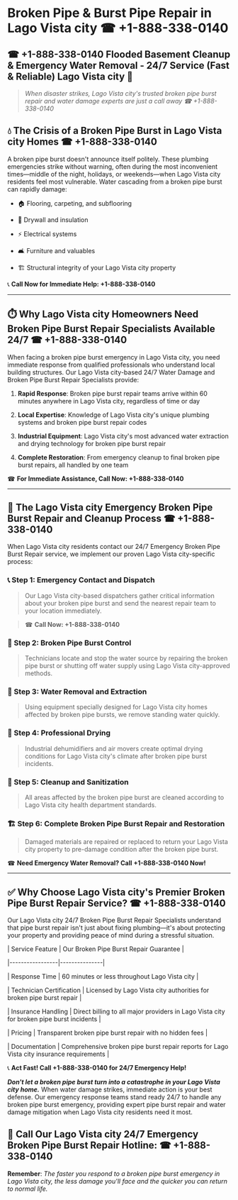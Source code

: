 # Broken Pipe & Burst Pipe Repair in Lago Vista city ☎ +1-888-338-0140  
## ☎ +1-888-338-0140 Flooded Basement Cleanup & Emergency Water Removal - 24/7 Service (Fast & Reliable) Lago Vista city 🚨  

> *When disaster strikes, Lago Vista city's trusted broken pipe burst repair and water damage experts are just a call away ☎ +1-888-338-0140*  

## 💧 The Crisis of a Broken Pipe Burst in Lago Vista city Homes ☎ +1-888-338-0140  

A broken pipe burst doesn't announce itself politely. These plumbing emergencies strike without warning, often during the most inconvenient times—middle of the night, holidays, or weekends—when Lago Vista city residents feel most vulnerable. Water cascading from a broken pipe burst can rapidly damage:  

* 🏠 Flooring, carpeting, and subflooring  
* 🧱 Drywall and insulation  
* ⚡ Electrical systems  
* 🛋️ Furniture and valuables  
* 🏗️ Structural integrity of your Lago Vista city property  

📞 **Call Now for Immediate Help: +1-888-338-0140**  

---  

## ⏱️ Why Lago Vista city Homeowners Need Broken Pipe Burst Repair Specialists Available 24/7 ☎ +1-888-338-0140  

When facing a broken pipe burst emergency in Lago Vista city, you need immediate response from qualified professionals who understand local building structures. Our Lago Vista city-based 24/7 Water Damage and Broken Pipe Burst Repair Specialists provide:  

1. **Rapid Response**: Broken pipe burst repair teams arrive within 60 minutes anywhere in Lago Vista city, regardless of time or day  
2. **Local Expertise**: Knowledge of Lago Vista city's unique plumbing systems and broken pipe burst repair codes  
3. **Industrial Equipment**: Lago Vista city's most advanced water extraction and drying technology for broken pipe burst repair  
4. **Complete Restoration**: From emergency cleanup to final broken pipe burst repairs, all handled by one team  

☎ **For Immediate Assistance, Call Now: +1-888-338-0140**  

---  

## 🔧 The Lago Vista city Emergency Broken Pipe Burst Repair and Cleanup Process ☎ +1-888-338-0140  

When Lago Vista city residents contact our 24/7 Emergency Broken Pipe Burst Repair service, we implement our proven Lago Vista city-specific process:  

### 📞 Step 1: Emergency Contact and Dispatch  
> Our Lago Vista city-based dispatchers gather critical information about your broken pipe burst and send the nearest repair team to your location immediately.  
> ☎ **Call Now: +1-888-338-0140**  

### 🚿 Step 2: Broken Pipe Burst Control  
> Technicians locate and stop the water source by repairing the broken pipe burst or shutting off water supply using Lago Vista city-approved methods.  

### 🌊 Step 3: Water Removal and Extraction  
> Using equipment specially designed for Lago Vista city homes affected by broken pipe bursts, we remove standing water quickly.  

### 💨 Step 4: Professional Drying  
> Industrial dehumidifiers and air movers create optimal drying conditions for Lago Vista city's climate after broken pipe burst incidents.  

### 🧼 Step 5: Cleanup and Sanitization  
> All areas affected by the broken pipe burst are cleaned according to Lago Vista city health department standards.  

### 🏗️ Step 6: Complete Broken Pipe Burst Repair and Restoration  
> Damaged materials are repaired or replaced to return your Lago Vista city property to pre-damage condition after the broken pipe burst.  

☎ **Need Emergency Water Removal? Call +1-888-338-0140 Now!**  

---  

## ✅ Why Choose Lago Vista city's Premier Broken Pipe Burst Repair Service? ☎ +1-888-338-0140  

Our Lago Vista city 24/7 Broken Pipe Burst Repair Specialists understand that pipe burst repair isn't just about fixing plumbing—it's about protecting your property and providing peace of mind during a stressful situation.  

| Service Feature | Our Broken Pipe Burst Repair Guarantee |  
|-----------------|---------------|  
| Response Time | 60 minutes or less throughout Lago Vista city |  
| Technician Certification | Licensed by Lago Vista city authorities for broken pipe burst repair |  
| Insurance Handling | Direct billing to all major providers in Lago Vista city for broken pipe burst incidents |  
| Pricing | Transparent broken pipe burst repair with no hidden fees |  
| Documentation | Comprehensive broken pipe burst repair reports for Lago Vista city insurance requirements |  

📞 **Act Fast! Call +1-888-338-0140 for 24/7 Emergency Help!**  

***Don't let a broken pipe burst turn into a catastrophe in your Lago Vista city home.*** When water damage strikes, immediate action is your best defense. Our emergency response teams stand ready 24/7 to handle any broken pipe burst emergency, providing expert pipe burst repair and water damage mitigation when Lago Vista city residents need it most.  

## 📱 Call Our Lago Vista city 24/7 Emergency Broken Pipe Burst Repair Hotline: ☎ +1-888-338-0140  

**Remember**: *The faster you respond to a broken pipe burst emergency in Lago Vista city, the less damage you'll face and the quicker you can return to normal life.*